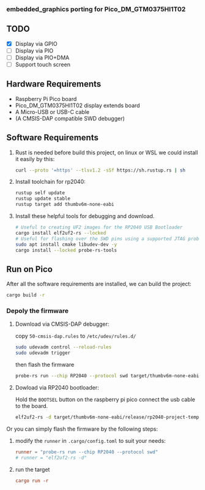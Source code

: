 ### embedded_graphics porting for Pico_DM_GTM0375HI1T02

## TODO

- [x] Display via GPIO
- [ ] Display via PIO
- [ ] Display via PIO+DMA
- [ ] Support touch screen

## Hardware Requirements

- Raspberry Pi Pico board
- Pico_DM_GTM0375HI1T02 display extends board
- A Micro-USB or USB-C cable
- (A CMSIS-DAP compatible SWD debugger)

## Software Requirements

1. Rust is needed before build this project, on linux or WSL we could install it easily by this:
    ```bash
    curl --proto '=https' --tlsv1.2 -sSf https://sh.rustup.rs | sh
    ```

2. Install toolchain for rp2040:
    ```bash
    rustup self update
    rustup update stable
    rustup target add thumbv6m-none-eabi
    ```

3. Install these helpful tools for debugging and download.
    ```bash
    # Useful to creating UF2 images for the RP2040 USB Bootloader
    cargo install elf2uf2-rs --locked
    # Useful for flashing over the SWD pins using a supported JTAG probe
    sudo apt install cmake libudev-dev -y
    cargo install --locked probe-rs-tools
    ```

## Run on Pico

After all the software requirements are installed, we can build the project:
```bash
cargo build -r
```

### Depoly the firmware

1. Download via CMSIS-DAP debugger:

    copy `50-cmsis-dap.rules` to `/etc/udev/rules.d/`
    ```bash
    sudo udevadm control --reload-rules
    sudo udevadm trigger
    ```

    then flash the firmware
    ```bash
    probe-rs run --chip RP2040 --protocol swd target/thumbv6m-none-eabi/release/rp2040-project-template
    ```

2. Dowload via RP2040 bootloader:

    Hold the `BOOTSEL` button on the raspberry pi pico connect the usb cable to the board.
    ```bash
    elf2uf2-rs -d target/thumbv6m-none-eabi/release/rp2040-project-template
    ```

Or you can simply flash the firmware by the following steps:

1. modify the `runner` in `.cargo/config.toml` to suit your needs:
    ```toml
    runner = "probe-rs run --chip RP2040 --protocol swd"
    # runner = "elf2uf2-rs -d"
    ```
2. run the target
    ```toml
    cargo run -r
    ```

